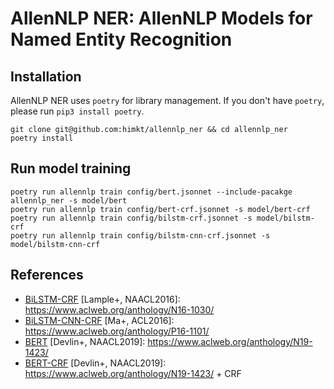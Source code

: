 # AllenNLP NER: AllenNLP Models for Named Entity Recognition

## Installation

AllenNLP NER uses `poetry` for library management.
If you don't have `poetry`, please run `pip3 install poetry`.

```
git clone git@github.com:himkt/allennlp_ner && cd allennlp_ner
poetry install
```

## Run model training

```
poetry run allennlp train config/bert.jsonnet --include-pacakge allennlp_ner -s model/bert
poetry run allennlp train config/bert-crf.jsonnet -s model/bert-crf
poetry run allennlp train config/bilstm-crf.jsonnet -s model/bilstm-crf
poetry run allennlp train config/bilstm-cnn-crf.jsonnet -s model/bilstm-cnn-crf
```


## References

- [BiLSTM-CRF](./config/bilstm-crf.jsonnet) [Lample+, NAACL2016]: https://www.aclweb.org/anthology/N16-1030/
- [BiLSTM-CNN-CRF](./config/bilstm-cnn-crf.jsonnet) [Ma+, ACL2016]: https://www.aclweb.org/anthology/P16-1101/
- [BERT](./config/bert.jsonnet) [Devlin+, NAACL2019]: https://www.aclweb.org/anthology/N19-1423/
- [BERT-CRF](./config/bert-crf.jsonnet) [Devlin+, NAACL2019]: https://www.aclweb.org/anthology/N19-1423/ + CRF
